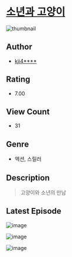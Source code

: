 # [소년과 고양이](https://comic.naver.com/challenge/list?titleId=811355)
![thumbnail](https://image-comic.pstatic.net/user_contents_data/challenge_comic/2023/05/25/upload_3919030402876125794_480x623.jpeg)

## Author
- [kji4****](https://comic.naver.com/artistTitle?id=367296)

## Rating
- 7.00

## View Count
- 31

## Genre
- 액션, 스릴러

## Description
> 고양이와 소년의 만남


## Latest Episode
![image](https://image-comic.pstatic.net/user_contents_data/challenge_comic/2023/05/25/367296/upload_7293635011825383737.jpeg)

![image](https://image-comic.pstatic.net/user_contents_data/challenge_comic/2023/05/25/367296/upload_7148110232716403253.jpeg)

![image](https://image-comic.pstatic.net/user_contents_data/challenge_comic/2023/05/25/367296/upload_7306581747619213413.jpeg)
